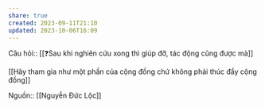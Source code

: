 ```yaml
---
share: true
created: 2023-09-11T21:10
updated: 2023-10-06T16:09
---
```

Câu hỏi:: [[❓Sau khi nghiên cứu xong thì giúp đỡ, tác động cũng được mà]]

[[Hãy tham gia như một phần của cộng đồng chứ không phải thúc đẩy cộng đồng]]

Nguồn:: [[Nguyễn Đức Lộc]]
